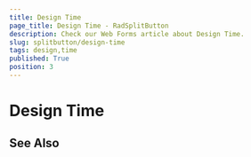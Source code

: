 ```yaml
---
title: Design Time
page_title: Design Time - RadSplitButton
description: Check our Web Forms article about Design Time.
slug: splitbutton/design-time
tags: design,time
published: True
position: 3
---
```


# Design Time


## See Also

